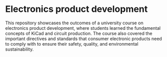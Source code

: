 # Electronics product development

This repository showcases the outcomes of a university course on electronics product development, where students
learned the fundamental concepts of KiCad and circuit production. The course also covered the important directives
and standards that consumer electronic products need to comply with to 
ensure their safety, quality, and environmental sustainability.
